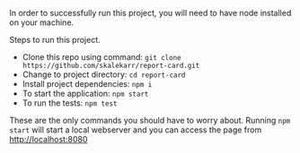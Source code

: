 In order to successfully run this project, you will need to have node installed on your machine.

Steps to run this project.

* Clone this repo using command: `git clone https://github.com/skalekarr/report-card.git`
* Change to project directory: `cd report-card`
* Install project dependencies: `npm i`
* To start the application: `npm start`
* To run the tests: `npm test`

These are the only commands you should have to worry about. Running `npm start` will start a local webserver and you can access the page from [http://localhost:8080](http://localhost:8080)
